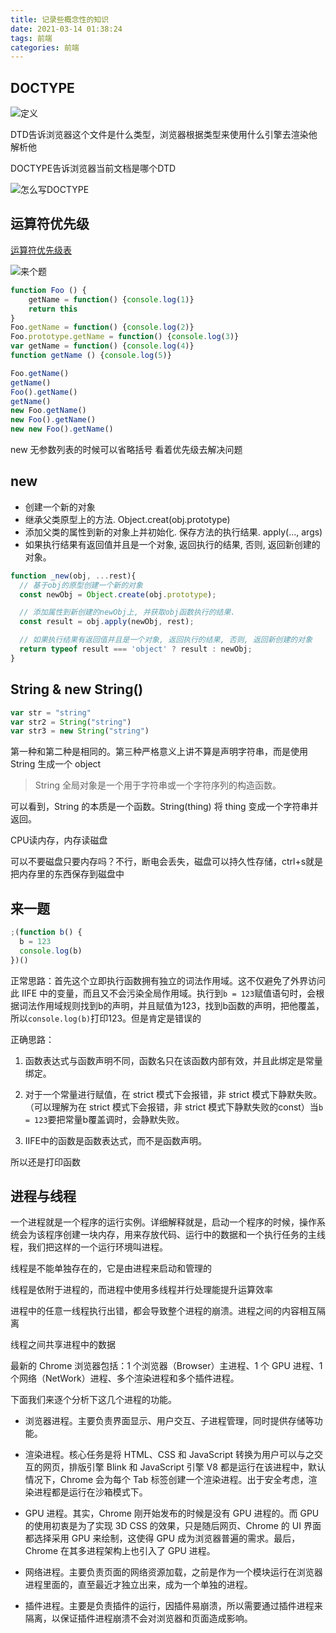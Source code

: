 ```yaml
---
title: 记录些概念性的知识
date: 2021-03-14 01:38:24
tags: 前端
categories: 前端
---
```


## DOCTYPE

![定义](http://blog.panxiandiao.com/20210314014735.png)

DTD告诉浏览器这个文件是什么类型，浏览器根据类型来使用什么引擎去渲染他解析他

DOCTYPE告诉浏览器当前文档是哪个DTD

![怎么写DOCTYPE](http://blog.panxiandiao.com/20210314015112.png)

## 运算符优先级

[运算符优先级表](https://developer.mozilla.org/zh-CN/docs/Web/JavaScript/Reference/Operators/Operator_Precedence)

![来个题](http://blog.panxiandiao.com/20210314230147.png)

```js
function Foo () {
    getName = function() {console.log(1)}
    return this
}
Foo.getName = function() {console.log(2)}
Foo.prototype.getName = function() {console.log(3)}
var getName = function() {console.log(4)}
function getName () {console.log(5)}

Foo.getName()
getName()
Foo().getName()
getName()
new Foo.getName()
new Foo().getName()
new new Foo().getName()
```

new 无参数列表的时候可以省略括号 看着优先级去解决问题

## new

- 创建一个新的对象
- 继承父类原型上的方法. Object.creat(obj.prototype)
- 添加父类的属性到新的对象上并初始化. 保存方法的执行结果. apply(..., args)
- 如果执行结果有返回值并且是一个对象, 返回执行的结果, 否则, 返回新创建的对象。

```js
function _new(obj, ...rest){
  // 基于obj的原型创建一个新的对象
  const newObj = Object.create(obj.prototype);

  // 添加属性到新创建的newObj上, 并获取obj函数执行的结果.
  const result = obj.apply(newObj, rest);

  // 如果执行结果有返回值并且是一个对象, 返回执行的结果, 否则, 返回新创建的对象
  return typeof result === 'object' ? result : newObj;
}
```

## String & new String()

```js
var str = "string"
var str2 = String("string")
var str3 = new String("string")
```

第一种和第二种是相同的。第三种严格意义上讲不算是声明字符串，而是使用 String 生成一个 object

> String 全局对象是一个用于字符串或一个字符序列的构造函数。

可以看到，String 的本质是一个函数。String(thing) 将 thing 变成一个字符串并返回。

CPU读内存，内存读磁盘

可以不要磁盘只要内存吗？不行，断电会丢失，磁盘可以持久性存储，ctrl+s就是把内存里的东西保存到磁盘中

## 来一题

```js
;(function b() {
  b = 123
  console.log(b)
})()
```

正常思路：首先这个立即执行函数拥有独立的词法作用域。这不仅避免了外界访问此 IIFE 中的变量，而且又不会污染全局作用域。执行到`b = 123`赋值语句时，会根据词法作用域规则找到b的声明，并且赋值为123，找到b函数的声明，把他覆盖，所以`console.log(b)`打印123。但是肯定是错误的

正确思路：

1. 函数表达式与函数声明不同，函数名只在该函数内部有效，并且此绑定是常量绑定。

2. 对于一个常量进行赋值，在 strict 模式下会报错，非 strict 模式下静默失败。（可以理解为在 strict 模式下会报错，非 strict 模式下静默失败的const）当`b = 123`要把常量b覆盖调时，会静默失败。

3. IIFE中的函数是函数表达式，而不是函数声明。

所以还是打印函数

## 进程与线程

一个进程就是一个程序的运行实例。详细解释就是，启动一个程序的时候，操作系统会为该程序创建一块内存，用来存放代码、运行中的数据和一个执行任务的主线程，我们把这样的一个运行环境叫进程。

线程是不能单独存在的，它是由进程来启动和管理的

线程是依附于进程的，而进程中使用多线程并行处理能提升运算效率

进程中的任意一线程执行出错，都会导致整个进程的崩溃。进程之间的内容相互隔离

线程之间共享进程中的数据

最新的 Chrome 浏览器包括：1 个浏览器（Browser）主进程、1 个 GPU 进程、1 个网络（NetWork）进程、多个渲染进程和多个插件进程。

下面我们来逐个分析下这几个进程的功能。

- 浏览器进程。主要负责界面显示、用户交互、子进程管理，同时提供存储等功能。

- 渲染进程。核心任务是将 HTML、CSS 和 JavaScript 转换为用户可以与之交互的网页，排版引擎 Blink 和 JavaScript 引擎 V8 都是运行在该进程中，默认情况下，Chrome 会为每个 Tab 标签创建一个渲染进程。出于安全考虑，渲染进程都是运行在沙箱模式下。

- GPU 进程。其实，Chrome 刚开始发布的时候是没有 GPU 进程的。而 GPU 的使用初衷是为了实现 3D CSS 的效果，只是随后网页、Chrome 的 UI 界面都选择采用 GPU 来绘制，这使得 GPU 成为浏览器普遍的需求。最后，Chrome 在其多进程架构上也引入了 GPU 进程。

- 网络进程。主要负责页面的网络资源加载，之前是作为一个模块运行在浏览器进程里面的，直至最近才独立出来，成为一个单独的进程。

- 插件进程。主要是负责插件的运行，因插件易崩溃，所以需要通过插件进程来隔离，以保证插件进程崩溃不会对浏览器和页面造成影响。
